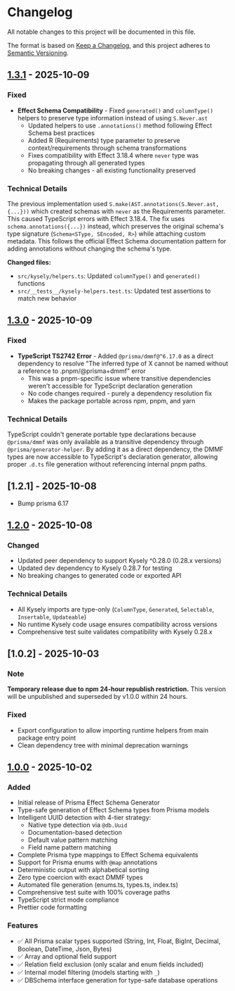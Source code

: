 # Changelog

All notable changes to this project will be documented in this file.

The format is based on [Keep a Changelog](https://keepachangelog.com/en/1.0.0/),
and this project adheres to [Semantic Versioning](https://semver.org/spec/v2.0.0.html).

## [1.3.1] - 2025-10-09

### Fixed

- **Effect Schema Compatibility** - Fixed `generated()` and `columnType()` helpers to preserve type information instead of using `S.Never.ast`
  - Updated helpers to use `.annotations()` method following Effect Schema best practices
  - Added R (Requirements) type parameter to preserve context/requirements through schema transformations
  - Fixes compatibility with Effect 3.18.4 where `never` type was propagating through all generated types
  - No breaking changes - all existing functionality preserved

### Technical Details

The previous implementation used `S.make(AST.annotations(S.Never.ast, {...}))` which created schemas with `never` as the Requirements parameter. This caused TypeScript errors with Effect 3.18.4. The fix uses `schema.annotations({...})` instead, which preserves the original schema's type signature (`Schema<SType, SEncoded, R>`) while attaching custom metadata. This follows the official Effect Schema documentation pattern for adding annotations without changing the schema's type.

**Changed files:**
- `src/kysely/helpers.ts`: Updated `columnType()` and `generated()` functions
- `src/__tests__/kysely-helpers.test.ts`: Updated test assertions to match new behavior

[1.3.1]: https://github.com/samuelho-dev/prisma-effect-kysely/compare/v1.3.0...v1.3.1

## [1.3.0] - 2025-10-09

### Fixed

- **TypeScript TS2742 Error** - Added `@prisma/dmmf@^6.17.0` as a direct dependency to resolve "The inferred type of X cannot be named without a reference to .pnpm/@prisma+dmmf" error
  - This was a pnpm-specific issue where transitive dependencies weren't accessible for TypeScript declaration generation
  - No code changes required - purely a dependency resolution fix
  - Makes the package portable across npm, pnpm, and yarn

### Technical Details

TypeScript couldn't generate portable type declarations because `@prisma/dmmf` was only available as a transitive dependency through `@prisma/generator-helper`. By adding it as a direct dependency, the DMMF types are now accessible to TypeScript's declaration generator, allowing proper `.d.ts` file generation without referencing internal pnpm paths.

[1.3.0]: https://github.com/samuelho-dev/prisma-effect-kysely/compare/v1.2.1...v1.3.0

## [1.2.1] - 2025-10-08

- Bump prisma 6.17

## [1.2.0] - 2025-10-08

### Changed

- Updated peer dependency to support Kysely ^0.28.0 (0.28.x versions)
- Updated dev dependency to Kysely 0.28.7 for testing
- No breaking changes to generated code or exported API

### Technical Details

- All Kysely imports are type-only (`ColumnType`, `Generated`, `Selectable`, `Insertable`, `Updateable`)
- No runtime Kysely code usage ensures compatibility across versions
- Comprehensive test suite validates compatibility with Kysely 0.28.x

[1.2.0]: https://github.com/samuelho-dev/prisma-effect-kysely/compare/v1.1.0...v1.2.0

## [1.0.2] - 2025-10-03

### Note

**Temporary release due to npm 24-hour republish restriction.**
This version will be unpublished and superseded by v1.0.0 within 24 hours.

### Fixed

- Export configuration to allow importing runtime helpers from main package entry point
- Clean dependency tree with minimal deprecation warnings

## [1.0.0] - 2025-10-02

### Added

- Initial release of Prisma Effect Schema Generator
- Type-safe generation of Effect Schema types from Prisma models
- Intelligent UUID detection with 4-tier strategy:
  - Native type detection via `@db.Uuid`
  - Documentation-based detection
  - Default value pattern matching
  - Field name pattern matching
- Complete Prisma type mappings to Effect Schema equivalents
- Support for Prisma enums with `@map` annotations
- Deterministic output with alphabetical sorting
- Zero type coercion with exact DMMF types
- Automated file generation (enums.ts, types.ts, index.ts)
- Comprehensive test suite with 100% coverage paths
- TypeScript strict mode compliance
- Prettier code formatting

### Features

- ✅ All Prisma scalar types supported (String, Int, Float, BigInt, Decimal, Boolean, DateTime, Json, Bytes)
- ✅ Array and optional field support
- ✅ Relation field exclusion (only scalar and enum fields included)
- ✅ Internal model filtering (models starting with `_`)
- ✅ DBSchema interface generation for type-safe database operations

[1.0.0]: https://github.com/samuelho-dev/prisma-effect-kysely/releases/tag/v1.0.0
